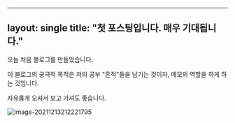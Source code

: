 ---
layout: single
title:  "첫 포스팅입니다. 매우 기대됩니다."
--

오늘 처음 블로그를 만들었습니다.

이 블로그의 궁극적 목적은 저의 공부 "흔적"들을 남기는 것이자, 메모의 역할을 하게 하는 것입니다.

자유롭게 오셔서 보고 가셔도 좋습니다.

![image-20211213212221795](/Users/yeomseungjun/Documents/github_blog/prgmr99.github.io/images/2021-12-13-first/image-20211213212221795.png)
